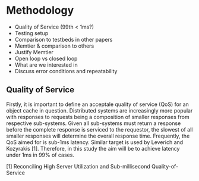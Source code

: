 # Methodology

* Quality of Service (99th < 1ms?)
* Testing setup
* Comparison to testbeds in other papers
* Memtier & comparison to others
* Justify Memtier
* Open loop vs closed loop
* What are we interested in
* Discuss error conditions and repeatability

## Quality of Service
Firstly, it is important to define an acceptale quality of service (QoS) for an object cache in question. Distributed systems are increasingly more popular with responses to requests being a composition of smaller responses from respective sub-systems. Given all sub-systems must return a response before the complete response is serviced to the requestor, the slowest of all smaller responses will determine the overall response time. Frequently, the QoS aimed for is sub-1ms latency. Similar target is used by Leverich and Kozyrakis [1]. Therefore, in this study the aim will be to achieve latency under 1ms in 99% of cases.



[1] Reconciling High Server Utilization
and Sub-millisecond Quality-of-Service